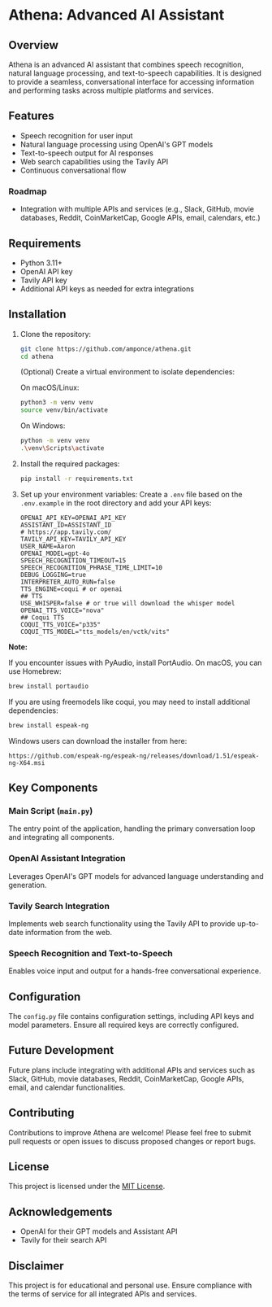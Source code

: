 # Athena: Advanced AI Assistant

## Overview
Athena is an advanced AI assistant that combines speech recognition, natural language processing, and text-to-speech capabilities. It is designed to provide a seamless, conversational interface for accessing information and performing tasks across multiple platforms and services.

## Features
- Speech recognition for user input
- Natural language processing using OpenAI's GPT models
- Text-to-speech output for AI responses
- Web search capabilities using the Tavily API
- Continuous conversational flow

### Roadmap
- Integration with multiple APIs and services (e.g., Slack, GitHub, movie databases, Reddit, CoinMarketCap, Google APIs, email, calendars, etc.)

## Requirements
- Python 3.11+
- OpenAI API key
- Tavily API key
- Additional API keys as needed for extra integrations

## Installation

1. Clone the repository:
   ```bash
   git clone https://github.com/amponce/athena.git
   cd athena
   ```
   (Optional) Create a virtual environment to isolate dependencies:

   On macOS/Linux:
   ```bash
   python3 -m venv venv
   source venv/bin/activate
   ```

   On Windows:
   ```bash
   python -m venv venv
   .\venv\Scripts\activate
   ```

2. Install the required packages:
   ```bash
   pip install -r requirements.txt
   ```

3. Set up your environment variables:
   Create a `.env` file based on the `.env.example` in the root directory and add your API keys:

   ```
   OPENAI_API_KEY=OPENAI_API_KEY
   ASSISTANT_ID=ASSISTANT_ID
   # https://app.tavily.com/
   TAVILY_API_KEY=TAVILY_API_KEY
   USER_NAME=Aaron
   OPENAI_MODEL=gpt-4o
   SPEECH_RECOGNITION_TIMEOUT=15
   SPEECH_RECOGNITION_PHRASE_TIME_LIMIT=10
   DEBUG_LOGGING=true
   INTERPRETER_AUTO_RUN=false
   TTS_ENGINE=coqui # or openai 
   ## TTS 
   USE_WHISPER=false # or true will download the whisper model
   OPENAI_TTS_VOICE="nova"
   ## Coqui TTS
   COQUI_TTS_VOICE="p335"
   COQUI_TTS_MODEL="tts_models/en/vctk/vits"
   ```

**Note:** 

If you encounter issues with PyAudio, install PortAudio. On macOS, you can use Homebrew:
   ```bash
   brew install portaudio
   
   ```
If you are using freemodels like coqui, you may need to install additional dependencies:

```bash
brew install espeak-ng
```
Windows users can download the installer from here:

```
https://github.com/espeak-ng/espeak-ng/releases/download/1.51/espeak-ng-X64.msi

```

## Key Components

### Main Script (`main.py`)
The entry point of the application, handling the primary conversation loop and integrating all components.

### OpenAI Assistant Integration
Leverages OpenAI's GPT models for advanced language understanding and generation.

### Tavily Search Integration
Implements web search functionality using the Tavily API to provide up-to-date information from the web.

### Speech Recognition and Text-to-Speech
Enables voice input and output for a hands-free conversational experience.

## Configuration

The `config.py` file contains configuration settings, including API keys and model parameters. Ensure all required keys are correctly configured.

## Future Development
Future plans include integrating with additional APIs and services such as Slack, GitHub, movie databases, Reddit, CoinMarketCap, Google APIs, email, and calendar functionalities.

## Contributing
Contributions to improve Athena are welcome! Please feel free to submit pull requests or open issues to discuss proposed changes or report bugs.

## License
This project is licensed under the [MIT License](LICENSE).

## Acknowledgements
- OpenAI for their GPT models and Assistant API
- Tavily for their search API

## Disclaimer
This project is for educational and personal use. Ensure compliance with the terms of service for all integrated APIs and services.

